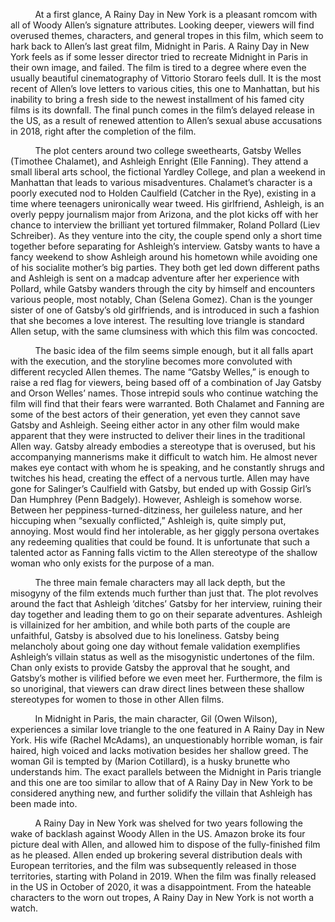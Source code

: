 

          At a first glance, A Rainy Day in New York is a pleasant romcom with all of Woody Allen’s  signature attributes. Looking deeper, viewers will find overused themes, characters, and general tropes in this film, which seem to hark back to Allen’s last great film, Midnight in Paris. A Rainy Day in New York feels as if some lesser director tried to recreate Midnight in Paris in their own image, and failed.  The film is tired to a degree where even the usually beautiful cinematography of Vittorio Storaro feels dull.  It is the most recent of Allen’s love letters to various cities, this one to Manhattan, but his inability to bring a fresh side to the newest installment of his famed city films is its downfall.  The final punch comes in the film’s delayed release in the US, as a result of renewed attention to Allen’s sexual abuse accusations in 2018, right after the completion of the film.

          The plot centers around two college sweethearts, Gatsby Welles (Timothee Chalamet), and Ashleigh Enright (Elle Fanning).  They attend a small liberal arts school, the fictional Yardley College, and plan a weekend in Manhattan that leads to various misadventures.  Chalamet’s character is a poorly executed nod to Holden Caulfield (Catcher in the Rye), existing in a time where teenagers unironically wear tweed.  His girlfriend, Ashleigh, is an overly peppy journalism major from Arizona, and the plot kicks off with her chance to interview the brilliant yet tortured filmmaker, Roland Pollard (Liev Schreiber). As they venture into the city, the couple spend only a short time together before separating for Ashleigh’s interview.  Gatsby wants to have a fancy weekend to show Ashleigh around his hometown while avoiding one of his socialite mother’s big parties. They both get led down different paths and Ashleigh is sent on a madcap adventure after her experience with Pollard, while Gatsby wanders through the city by himself and encounters various people, most notably, Chan (Selena Gomez).  Chan is the younger sister of one of Gatsby’s old girlfriends, and is introduced in such a fashion that she becomes a love interest.  The resulting love triangle is standard Allen setup, with the same clumsiness with which this film was concocted.
          
          The basic idea of the film seems simple enough, but it all falls apart with  the execution, and the storyline becomes more convoluted with different recycled Allen themes.  The name “Gatsby Welles,” is enough to raise a red flag for viewers, being based off of a combination of Jay Gatsby and Orson Welles’ names. Those intrepid souls who continue watching the film will find that their fears were warranted.  Both Chalamet and Fanning are some of the best actors of their generation, yet even they cannot save Gatsby and Ashleigh.  Seeing either actor in any other film would make apparent that they were instructed to deliver their lines in the traditional Allen way.  Gatsby already embodies a stereotype that is overused, but his accompanying mannerisms make it difficult to watch him.  He almost never makes eye contact with whom he is speaking, and he constantly shrugs and twitches his head, creating the effect of a nervous turtle.  Allen may have gone for Salinger’s Caulfield with Gatsby, but ended up with Gossip Girl’s Dan Humphrey (Penn Badgely).  However, Ashleigh is somehow worse.  Between her peppiness-turned-ditziness, her guileless nature, and her hiccuping when “sexually conflicted,” Ashleigh is, quite simply put, annoying.  Most would find her intolerable, as her giggly persona overtakes any redeeming qualities that could be found.  It is unfortunate that such a talented actor as Fanning falls victim to the Allen stereotype of the shallow woman who only exists for the purpose of a man.
          
          The three main female characters  may all lack depth, but the misogyny of the film extends much further than just that.  The plot revolves around the fact that Ashleigh ‘ditches’ Gatsby for her interview, ruining their day together and leading them to go on their separate adventures.  Ashleigh is villainized for her ambition, and while both parts of the couple are unfaithful, Gatsby is absolved due to his loneliness.  Gatsby being melancholy about going one day without female validation exemplifies Ashleigh’s villain status as well as the misogynistic undertones of the film.  Chan only exists to provide Gatsby the approval that he sought, and Gatsby’s  mother is vilified before we even meet her.  Furthermore, the film is so unoriginal, that viewers can draw direct lines between these shallow stereotypes for women to those in other Allen films.  
          
          In Midnight in Paris, the main character, Gil (Owen Wilson), experiences a similar love triangle to the one featured  in A Rainy Day in New York.  His wife (Rachel McAdams), an unquestionably horrible woman, is fair haired, high voiced and lacks motivation besides her shallow greed. The woman Gil is tempted by (Marion Cotillard), is a husky brunette who understands him. The exact parallels between the Midnight in Paris triangle and this one are too similar to allow that of A Rainy Day in New York to be considered anything new, and further solidify the villain that Ashleigh has been made into.
          
          A Rainy Day in New York was shelved for two years following the wake of backlash against Woody Allen in the US. Amazon broke its four picture deal with Allen, and allowed him to dispose of the fully-finished film as he pleased. Allen ended up brokering several distribution deals with European territories, and the film was subsequently released in those territories, starting with Poland in 2019. When the film was finally released in the US in October of 2020, it was a disappointment.  From the hateable characters to the worn out tropes, A Rainy Day in New York is not worth a watch.
